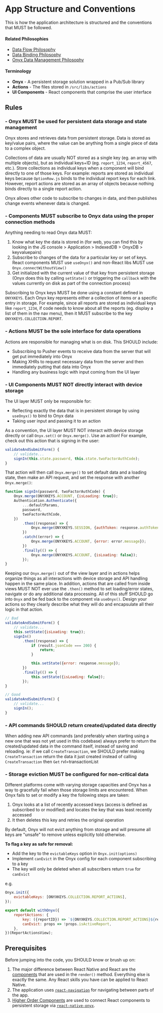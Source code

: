 # App Structure and Conventions

This is how the application architecture is structured and the conventions that MUST be followed.

#### Related Philosophies
- [Data Flow Philosophy](/contributingGuides/philosophies/DATA-FLOW.md)
- [Data Binding Philosophy](/contributingGuides/philosophies/DATA-BINDING.md)
- [Onyx Data Management Philosophy](/contributingGuides/philosophies/ONYX-DATA-MANAGEMENT.md)

#### Terminology
- **Onyx** - A persistent storage solution wrapped in a Pub/Sub library
- **Actions** - The files stored in `/src/libs/actions`
- **UI Components** - React components that comprise the user interface

## Rules

### - Onyx MUST be used for persistent data storage and state management

Onyx stores and retrieves data from persistent storage. Data is stored as key/value pairs, where the value can be anything from a single piece of data to a complex object.

Collections of data are usually NOT stored as a single key (eg. an array with multiple objects), but as individual keys+ID (eg. `report_1234`, `report_4567`, etc.). Store collections as individual keys when a component will bind directly to one of those keys. For example: reports are stored as individual keys because `OptionRow.js` binds to the individual report keys for each link. However, report actions are stored as an array of objects because nothing binds directly to a single report action.

Onyx allows other code to subscribe to changes in data, and then publishes change events whenever data is changed.

### - Components MUST subscribe to Onyx data using the proper connection methods

Anything needing to read Onyx data MUST:
1. Know what key the data is stored in (for web, you can find this by looking in the JS console > Application > IndexedDB > OnyxDB > keyvaluepairs)
2. Subscribe to changes of the data for a particular key or set of keys. React components MUST use `useOnyx()` and non-React libs MUST use `Onyx.connectWithoutView()`
3. Get initialized with the current value of that key from persistent storage (Onyx does this by calling `setState()` or triggering the `callback` with the values currently on disk as part of the connection process)

Subscribing to Onyx keys MUST be done using a constant defined in `ONYXKEYS`. Each Onyx key represents either a collection of items or a specific entry in storage. For example, since all reports are stored as individual keys like `report_1234`, if code needs to know about all the reports (eg. display a list of them in the nav menu), then it MUST subscribe to the key `ONYXKEYS.COLLECTION.REPORT`.

### - Actions MUST be the sole interface for data operations

Actions are responsible for managing what is on disk. This SHOULD include:

- Subscribing to Pusher events to receive data from the server that will get put immediately into Onyx
- Making XHRs to request necessary data from the server and then immediately putting that data into Onyx
- Handling any business logic with input coming from the UI layer

### - UI Components MUST NOT directly interact with device storage

The UI layer MUST only be responsible for:

- Reflecting exactly the data that is in persistent storage by using `useOnyx()` to bind to Onyx data
- Taking user input and passing it to an action

As a convention, the UI layer MUST NOT interact with device storage directly or call `Onyx.set()` or `Onyx.merge()`. Use an action! For example, check out this action that is signing in the user:

```js
validateAndSubmitForm() {
    // validate...
    signIn(this.state.password, this.state.twoFactorAuthCode);
}
```

That action will then call `Onyx.merge()` to set default data and a loading state, then make an API request, and set the response with another `Onyx.merge()`:

```js
function signIn(password, twoFactorAuthCode) {
    Onyx.merge(ONYXKEYS.ACCOUNT, {isLoading: true});
    Authentication.Authenticate({
        ...defaultParams,
        password,
        twoFactorAuthCode,
    })
        .then((response) => {
            Onyx.merge(ONYXKEYS.SESSION, {authToken: response.authToken});
        })
        .catch((error) => {
            Onyx.merge(ONYXKEYS.ACCOUNT, {error: error.message});
        })
        .finally(() => {
            Onyx.merge(ONYXKEYS.ACCOUNT, {isLoading: false});
        });
}
```

Keeping our `Onyx.merge()` out of the view layer and in actions helps organize things as all interactions with device storage and API handling happen in the same place. In addition, actions that are called from inside views MUST NOT ever use the `.then()` method to set loading/error states, navigate or do any additional data processing. All of this stuff SHOULD go into `Onyx` and be fed back to the component via `useOnyx()`. Design your actions so they clearly describe what they will do and encapsulate all their logic in that action.

```javascript
// Bad
validateAndSubmitForm() {
    // validate...
    this.setState({isLoading: true});
    signIn()
        .then((response) => {
            if (result.jsonCode === 200) {
                return;
            }

            this.setState({error: response.message});
        })
        .finally(() => {
            this.setState({isLoading: false});
        });
}

// Good
validateAndSubmitForm() {
    // validate...
    signIn();
}
```

### - API commands SHOULD return created/updated data directly

When adding new API commands (and preferably when starting using a new one that was not yet used in this codebase) always prefer to return the created/updated data in the command itself, instead of saving and reloading. ie: if we call `CreateTransaction`, we SHOULD prefer making `CreateTransaction` return the data it just created instead of calling `CreateTransaction` then `Get` rvl=transactionList

### - Storage eviction MUST be configured for non-critical data

Different platforms come with varying storage capacities and Onyx has a way to gracefully fail when those storage limits are encountered. When Onyx fails to set or modify a key the following steps are taken:
1. Onyx looks at a list of recently accessed keys (access is defined as subscribed to or modified) and locates the key that was least recently accessed
2. It then deletes this key and retries the original operation

By default, Onyx will not evict anything from storage and will presume all keys are "unsafe" to remove unless explicitly told otherwise.

**To flag a key as safe for removal:**
- Add the key to the `evictableKeys` option in `Onyx.init(options)`
- Implement `canEvict` in the Onyx config for each component subscribing to a key
- The key will only be deleted when all subscribers return `true` for `canEvict`

e.g.
```js
Onyx.init({
    evictableKeys: [ONYXKEYS.COLLECTION.REPORT_ACTIONS],
});
```

```js
export default withOnyx({
    reportActions: {
        key: ({reportID}) => `${ONYXKEYS.COLLECTION.REPORT_ACTIONS}${reportID}`,
        canEvict: props => !props.isActiveReport,
    },
})(ReportActionsView);
```

## Prerequisites

Before jumping into the code, you SHOULD know or brush up on:

1. The major difference between React Native and React are the [components](https://reactnative.dev/docs/components-and-apis) that are used in the `render()` method. Everything else is exactly the same. Any React skills you have can be applied to React Native.
2. The application uses [`react-navigation`](https://reactnavigation.org/) for navigating between parts of the app.
3. [Higher Order Components](https://reactjs.org/docs/higher-order-components.html) are used to connect React components to persistent storage via [`react-native-onyx`](https://github.com/Expensify/react-native-onyx).
